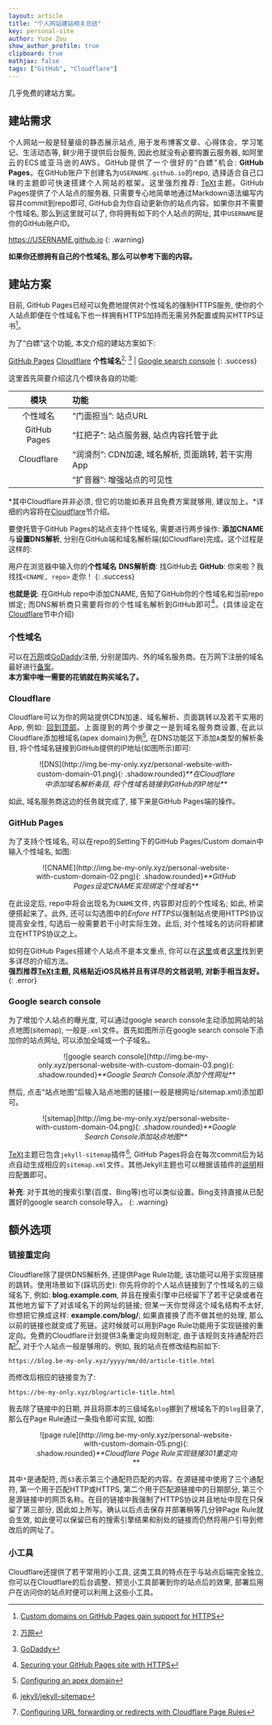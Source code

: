 ```yaml
---
layout: article
title: "个人网站建站相关总结"
key: personal-site
author: Yuze Zou
show_author_profile: true
clipboard: true
mathjax: false
tags: ["GitHub", "Cloudflare"]
---
```


几乎免费的建站方案。

<!--more-->

<div style="margin: 0 auto;" align="justify" markdown="1">

## 建站需求

个人网站一般是轻量级的静态展示站点, 用于发布博客文章、心得体会、学习笔记、生活动态等, 鲜少用于提供后台服务, 因此也就没有必要购置云服务器, 如阿里云的ECS或亚马逊的AWS。GitHub提供了一个很好的“白嫖”机会: **GitHub Pages**。在GitHub账户下创建名为`USERNAME.github.io`的repo, 选择适合自己口味的主题即可快速搭建个人网站的框架。这里强烈推荐: [TeXt](https://github.com/kitian616/jekyll-TeXt-theme)主题。GitHub Pages提供了个人站点的服务器, 只需要专心地简单地通过Markdown语法编写内容并commit到repo即可, GitHub会为你自动更新你的站点内容。如果你并不需要个性域名, 那么到这里就可以了, 你将拥有如下的个人站点的网址, 其中`USERNAME`是你的GitHub账户ID。  

https://USERNAME.github.io
{: .warning}

**如果你还想拥有自己的个性域名, 那么可以参考下面的内容。**

## 建站方案

目前, GitHub Pages已经可以免费地提供对个性域名的强制HTTPS服务, 使你的个人站点即便在个性域名下也一样拥有HTTPS加持而无需另外配置或购买HTTPS证书[^3]。

为了“白嫖”这个功能, 本文介绍的建站方案如下:

[GitHub Pages](https://pages.github.com/) <i class="fas fa-plus"></i> [Cloudflare](https://www.cloudflare.com/) <i class="fas fa-plus"></i> **个性域名**[^1]<sup>, </sup>[^2] \| [Google search console](https://search.google.com/search-console/about) <i class="fab fa-google"></i>
{: .success}

这里首先简要介绍这几个模块各自的功能: 

| 模块 | 功能 |
|:---: |:--- |
| 个性域名 | “门面担当”: 站点URL |
| GitHub Pages | “扛把子”: 站点服务器, 站点内容托管于此 |
| Cloudflare | “润滑剂”: CDN加速, 域名解析, 页面跳转, 若干实用App |
| <i class="fab fa-google"></i> | “扩音器”: 增强站点的可见性 |

*其中Cloudflare并非必须, 但它的功能如表并且免费方案就够用, 建议加上。*详细的内容将在[Cloudflare](#cloudflare)节介绍。

要使托管于GitHub Pages的站点支持个性域名, 需要进行两步操作: **添加CNAME**与**设置DNS解析**, 分别在GitHub端和域名解析端(如Cloudflare)完成。这个过程是这样的:  

用户在浏览器中输入你的**个性域名** <i class="fas fa-long-arrow-alt-right"></i> **DNS解析商**: 找GitHub去 <i class="fas fa-long-arrow-alt-right"></i> **GitHub**: 你来啦？我找找`<CNAME, repo>` <i class="fas fa-long-arrow-alt-right"></i> 走你！
{: .success}

**也就是说**: 在GitHub repo中添加CNAME, 告知了GitHub你的个性域名和当前repo绑定; 而DNS解析商只需要将你的个性域名解析到GitHub即可[^5]。(具体设定在[Cloudflare](#cloudflare)节中介绍)

### 个性域名

可以在[万网](https://wanwang.aliyun.com/)或[GoDaddy](https://godaddy.com)注册, 分别是国内、外的域名服务商。在万网下注册的域名最好进行[备案](https://beian.aliyun.com/)。  
**本方案中唯一需要的花销就在购买域名了。**

### Cloudflare

Cloudflare可以为你的网站提供CDN加速、域名解析、页面跳转以及若干实用的App, 例如: [回到顶部](https://dash.cloudflare.com/apps/back-to-top-button)。上面提到的两个步骤之一是到域名服务商设置, 在此以Cloudflare添加根域名(apex domain)为例[^6], 在DNS功能区下添加`A`类型的解析条目, 将个性域名链接到GitHub提供的IP地址(如图所示)即可:  

<div style="margin: 0 auto; width: 80%" align="center" markdown="1">
![DNS](http://img.be-my-only.xyz/personal-website-with-custom-domain-01.png){: .shadow.rounded}<em>**在Cloudflare中添加域名解析条目, 将个性域名链接到GitHub的IP地址**</em>
</div>

如此, 域名服务商这边的任务就完成了, 接下来是GitHub Pages端的操作。

### GitHub Pages

为了支持个性域名, 可以在repo的Setting下的GitHub Pages/Custom domain中输入个性域名, 如图:  

<div style="margin: 0 auto; width: 80%" align="center" markdown="1">
![CNAME](http://img.be-my-only.xyz/personal-website-with-custom-domain-02.png){: .shadow.rounded}<em>**GitHub Pages设定CNAME实现绑定个性域名**</em>
</div>

在此设定后, repo中将会出现名为`CNAME`文件, 内容即对应的个性域名; 如此, 桥梁便搭起来了。此外, 还可以勾选图中的*Enfore HTTPS*以强制站点使用HTTPS协议提高安全性, 勾选后一般需要若干小时实际生效。此后, 对个性域名的访问将都建立在HTTPS协议之上。

如何在GitHub Pages搭建个人站点不是本文重点, 你可以在[这里](https://pages.github.com/)或者[这里](https://guides.github.com/features/pages/)找到更多详尽的介绍方法。  
**强烈推荐[TeXt](https://github.com/kitian616/jekyll-TeXt-theme)主题, 风格贴近iOS风格并且有详尽的文档说明, 对新手相当友好。**
{: .error}

### Google search console

为了增加个人站点的曝光度, 可以通过google search console主动添加网站的站点地图(sitemap), 一般是`.xml`文件。首先如图所示在google search console下添加你的站点网址, 可以添加全域或一个子域名。

<div style="margin: 0 auto; width: 80%" align="center" markdown="1">
![google search console](http://img.be-my-only.xyz/personal-website-with-custom-domain-03.png){: .shadow.rounded}<em>**Google Search Console添加个性网址**</em>
</div>

然后, 点击“站点地图”后输入站点地图的链接(一般是根网址/sitemap.xml)添加即可。

<div style="margin: 0 auto; width: 80%" align="center" markdown="1">
![sitemap](http://img.be-my-only.xyz/personal-website-with-custom-domain-04.png){: .shadow.rounded}<em>**Google Search Console添加站点地图**</em>
</div>

[TeXt](https://github.com/kitian616/jekyll-TeXt-theme)主题已包含`jekyll-sitemap`插件[^4], GitHub Pages将会在每次commit后为站点自动生成相应的`sitemap.xml`文件。其他Jekyll主题也可以根据该插件的[说明](https://github.com/jekyll/jekyll-sitemap#usage)相应配置即可。

**补充**: 对于其他的搜索引擎(百度、Bing等)也可以类似设置。Bing支持直接从已配置好的google search console导入。
{: .warning}

## 额外选项

### 链接重定向

Cloudflare除了提供DNS解析外, 还提供Page Rule功能, 该功能可以用于实现链接的跳转。使用场景如下(踩坑历史): 你先将你的个人站点链接到了个性域名的三级域名下, 例如: **blog.example.com**, 并且在搜索引擎中已经留下了若干记录或者在其他地方留下了对该域名下的网址的链接; 但某一天你觉得这个域名结构不太好, 你想把它换成这样: **example.com/blog/**; 如果直接换了而不做其他的处理, 那么以前的链接也就变成了死链。这时候就可以用到Page Rule功能用于实现链接的重定向。免费的Cloudflare计划提供3条重定向规则制定, 由于该规则支持通配符匹配[^7], 对于个人站点一般是够用的。例如, 我的站点在修改结构前如下:

```
https://blog.be-my-only.xyz/yyyy/mm/dd/article-title.html
```
而修改后相应的链接变为了:  
```
https://be-my-only.xyz/blog/article-title.html
```
我去除了链接中的日期, 并且将原本的三级域名`blog`挪到了根域名下的`blog`目录了, 那么在Page Rule通过一条指令即可实现, 如图:  

<div style="margin: 0 auto; width: 80%" align="center" markdown="1">
![page rule](http://img.be-my-only.xyz/personal-website-with-custom-domain-05.png){: .shadow.rounded}<em>**Cloudflare Page Rule实现链接301重定向**</em>
</div>

其中`*`是通配符, 而`$3`表示第三个通配符匹配的内容。在源链接中使用了三个通配符, 第一个用于匹配HTTP或HTTPS, 第二个用于匹配源链接中的日期部分, 第三个是源链接中的网页名称。在目的链接中我强制了HTTPS协议并且地址中现在只保留了第三部分, 因此如上所写。确认以后点击保存并部署稍等几分钟Page Rule就会生效, 如此便可以保留已有的搜索引擎结果和别处的链接而仍然将用户引导到修改后的网址了。

### 小工具

Cloudflare还提供了若干常用的小工具, 这类工具的特点在于与站点后端完全独立, 你可以在Cloudflare的后台调整、预览小工具部署到你的站点后的效果, 部署后用户在访问你的站点时便可以利用上这些小工具。

[^1]: [万网](https://wanwang.aliyun.com/)
[^2]: [GoDaddy](https://godaddy.com)
[^3]: [Custom domains on GitHub Pages gain support for HTTPS](https://github.blog/2018-05-01-github-pages-custom-domains-https/)
[^4]: [jekyll/jekyll-sitemap](https://github.com/jekyll/jekyll-sitemap)
[^5]: [Securing your GitHub Pages site with HTTPS](https://help.github.com/en/articles/securing-your-github-pages-site-with-https)
[^6]: [Configuring an apex domain](https://help.github.com/en/articles/managing-a-custom-domain-for-your-github-pages-site#configuring-an-apex-domain)
[^7]: [Configuring URL forwarding or redirects with Cloudflare Page Rules](https://support.cloudflare.com/hc/en-us/articles/200172286-Configuring-URL-forwarding-or-redirects-with-Cloudflare-Page-Rules)

</div>